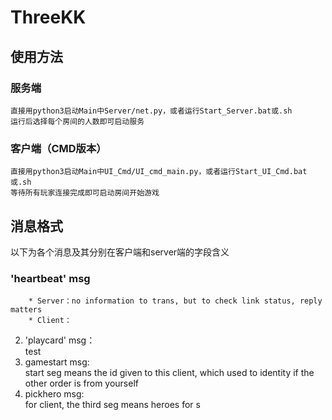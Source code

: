# ThreeKK

## 使用方法
### 服务端
	直接用python3启动Main中Server/net.py，或者运行Start_Server.bat或.sh
	运行后选择每个房间的人数即可启动服务
### 客户端（CMD版本）
	直接用python3启动Main中UI_Cmd/UI_cmd_main.py，或者运行Start_UI_Cmd.bat或.sh
	等待所有玩家连接完成即可启动房间开始游戏

## 消息格式 
以下为各个消息及其分别在客户端和server端的字段含义

### 'heartbeat' msg
```
	* Server：no information to trans, but to check link status, reply matters  
	* Client：
```
2. 'playcard' msg：  
	test
3. gamestart msg:  
	start seg means the id given to this client, which used to identity if the other order is from yourself
4. pickhero msg:  
	for client, the third seg means heroes for s


